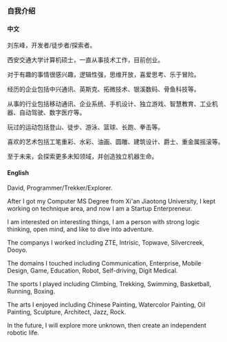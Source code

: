 

### 自我介绍


#### 中文

刘东峰，开发者/徒步者/探索者。

西安交通大学计算机硕士，一直从事技术工作，目前创业。

对于有趣的事情很感兴趣，逻辑性强，思维开放，喜爱思考、乐于冒险。

经历的企业包括中兴通讯、英斯克、拓微技术、银溪数码、骨鱼科技等。

从事的行业包括移动通讯、企业系统、手机设计、独立游戏、智慧教育、工业机器、自动驾驶、数字医疗等。

玩过的运动包括登山、徒步、游泳、篮球、长跑、拳击等。

喜欢的艺术包括工笔重彩、水彩、油画、圆雕、建筑设计、爵士、重金属摇滚等。

至于未来，会探索更多未知领域，并创造独立机器生命。


#### English

David, Programmer/Trekker/Explorer.

After I got my Computer MS Degree from Xi'an Jiaotong University, I kept working on technique area, and now I am a Startup Enterpreneur.

I am interested on interesting things, I am a person with strong logic thinking, open mind, and like to dive into adventure. 

The companys I worked including ZTE, Intrisic, Topwave, Silvercreek, Dooyo.

The domains I touched including Communication, Enterprise, Mobile Design, Game, Education, Robot, Self-driving, Digit Medical. 

The sports I played including Climbing, Trekking, Swimming, Basketball, Running, Boxing.

The arts I enjoyed including Chinese Painting, Watercolor Painting, Oil Painting, Sculpture, Architect, Jazz, Rock.

In the future, I will explore more unknown, then create an independent robotic life.


